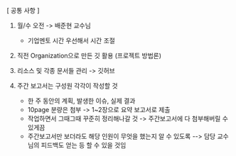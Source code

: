 [ 공통 사항 ]

1. 월/수 오전 -> 배준현 교수님
	- 기업멘토 시간 우선해서 시간 조절

2. 직전 Organization으로 만든 깃 활용 (프로젝트 방법론)

3. 리소스 및 각종 문서들 관리 -> 깃허브

4. 주간 보고서는 구성원 각각이 작성할 것
	- 한 주 동안의 계획, 발생한 이슈, 실제 결과
	- 10page 분량은 첨부 -> 1~2장으로 요약 보고서로 제출
	- 작업하면서 그때그때 꾸준히 정리해나갈 것 -> 주간보고서에 다 첨부해버릴 수 있게끔
	- 주간보고서만 보더라도 해당 인원이 무엇을 했는지 알 수 있도록
	   --> 담당 교수님의 피드백도 얻는 등 할 수 있을 것임

